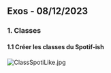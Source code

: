 ## Exos - 08/12/2023


### 1. Classes

 
#### 1.1 Créer les classes du Spotif-ish


![ClassSpotiLike.jpg](..%2F..%2F..%2FUML%2Fuml%2FHB%20POEC%20Java%202023%2FClassSpotiLike.jpg)




